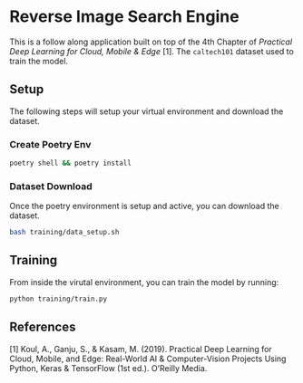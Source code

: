 # Reverse Image Search Engine  
This is a follow along application built on top of the 4th Chapter of *Practical Deep Learning for Cloud, Mobile & Edge* [1]. The `caltech101` dataset used to train the model.  

## Setup  
The following steps will setup your virtual environment and download the dataset.

### Create Poetry Env  

```bash  
poetry shell && poetry install
```  

### Dataset Download  
Once the poetry environment is setup and active, you can download the dataset.  

```bash
bash training/data_setup.sh
```  

## Training  
From inside the virutal environment, you can train the model by running:  

```bash  
python training/train.py
```

## References  
[1] Koul, A., Ganju, S., & Kasam, M. (2019). Practical Deep Learning for Cloud, Mobile, and Edge: Real-World AI & Computer-Vision Projects Using Python, Keras & TensorFlow (1st ed.). O’Reilly Media.
